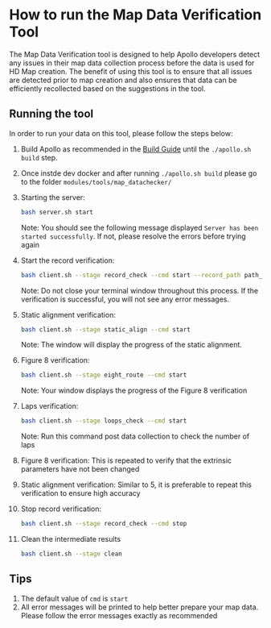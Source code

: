 # How to run the Map Data Verification Tool

The Map Data Verification tool is designed to help Apollo developers detect any issues in their map data collection process before the data is used for HD Map creation. The benefit of using this tool is to ensure that all issues are detected prior to map creation and also ensures that data can be efficiently recollected based on the suggestions in the tool.

## Running the tool

In order to run your data on this tool, please follow the steps below:

1. Build Apollo as recommended in the [Build Guide](../01Installation%20Instructions/apollo_software_installation_guide.md) until the `./apollo.sh build` step.
2. Once instde dev docker and after running `./apollo.sh build` please go to the folder `modules/tools/map_datachecker/`
3. Starting the server:
    ```bash
    bash server.sh start
    ```
    Note: You should see the following message displayed `Server has been started successfully`. If not, please resolve the errors before trying again

4. Start the record verification:
    ```bash
    bash client.sh --stage record_check --cmd start --record_path path_to_record
    ```
    Note: Do not close your terminal window throughout this process.
    If the verification is successful, you will not see any error messages.

5. Static alignment verification:
    ```bash
    bash client.sh --stage static_align --cmd start
    ```
    Note: The window will display the progress of the static alignment.

6. Figure 8 verification:
    ```bash
    bash client.sh --stage eight_route --cmd start
    ```
    Note: Your window displays the progress of the Figure 8 verification

7. Laps verification:
    ```bash
    bash client.sh --stage loops_check --cmd start
    ```
    Note: Run this command post data collection to check the number of laps

8. Figure 8 verification: This is repeated to verify that the extrinsic parameters have not been changed

9. Static alignment verification: Similar to 5, it is preferable to repeat this verification to ensure high accuracy

10. Stop record verification:
    ```bash
    bash client.sh --stage record_check --cmd stop
    ```
11. Clean the intermediate results
    ```bash
    bash client.sh --stage clean
    ```

## Tips

1. The default value of `cmd` is `start`
2. All error messages will be printed to help better prepare your map data. Please follow the error messages exactly as recommended
